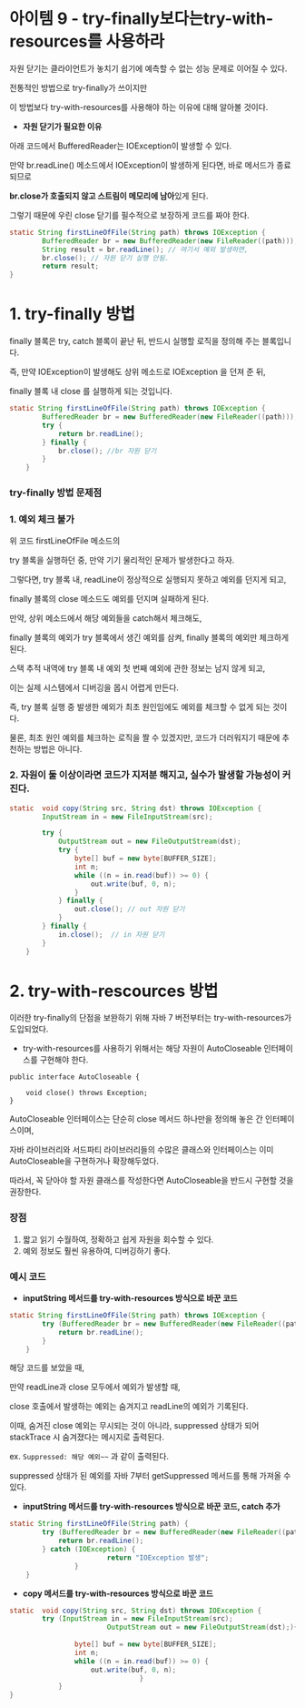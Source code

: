 # 아이템 9 - try-finally보다는try-with-resources를 사용하라

자원 닫기는 클라이언트가 놓치기 쉽기에 예측할 수 없는 성능 문제로 이어질 수 있다.

전통적인 방법으로 try-finally가 쓰이지만

이 방법보다 try-with-resources를 사용해야 하는 이유에 대해 알아볼 것이다.

- **자원 닫기가 필요한 이유**

아래 코드에서 BufferedReader는 IOException이 발생할 수 있다.

만약 br.readLine() 메소드에서 IOException이 발생하게 된다면, 바로 메서드가 종료되므로

**br.close가 호출되지 않고 스트림이 메모리에 남아**있게 된다.

그렇기 때문에 우린 close 닫기를 필수적으로 보장하게 코드를 짜야 한다.

```java
static String firstLineOfFile(String path) throws IOException {
		BufferedReader br = new BufferedReader(new FileReader((path)));
		String result = br.readLine(); // 여기서 예외 발생하면,
		br.close(); // 자원 닫기 실행 안됨.
		return result;
}
```

# 1. try-finally 방법

finally 블록은 try, catch 블록이 끝난 뒤, 반드시 실행할 로직을 정의해 주는 블록입니다.

즉, 만약 IOException이 발생해도 상위 메소드로 IOException 을 던져 준 뒤,

finally 블록 내 close 를 실행하게 되는 것입니다.

```java
static String firstLineOfFile(String path) throws IOException {
        BufferedReader br = new BufferedReader(new FileReader((path)));
        try {
            return br.readLine();
        } finally {
            br.close(); //br 자원 닫기
        }
    }
```

### try-finally 방법 문제점

### 1. 예외 체크 불가

위 코드 firstLineOfFile 메소드의

try 블록을 실행하던 중, 만약 기기 물리적인 문제가 발생한다고 하자. 

그렇다면, try 블록 내, readLine이 정상적으로 실행되지 못하고 예외를 던지게 되고,

finally 블록의 close 메소드도 예외를 던지며 실패하게 된다.

만약, 상위 메소드에서 해당 예외들을 catch해서 체크해도,

finally 블록의 예외가  try 블록에서 생긴 예외를 삼켜,  finally 블록의 예외만 체크하게 된다.

스택 추적 내역에 try 블록 내 예외 첫 번째 예외에 관한 정보는 남지 않게 되고,

이는 실제 시스템에서 디버깅을 몹시 어렵게 만든다.

즉, try 블록 실행 중 발생한 예외가 최초 원인임에도 예외를 체크할 수 없게 되는 것이다.

물론, 최초 원인 예외를 체크하는 로직을 짤 수 있겠지만, 코드가 더러워지기 때문에 추천하는 방법은 아니다.

### 2. 자원이 둘 이상이라면 코드가 지저분 해지고, 실수가 발생할 가능성이 커진다.

```java
static  void copy(String src, String dst) throws IOException {
        InputStream in = new FileInputStream(src);

        try {
            OutputStream out = new FileOutputStream(dst);
            try {
                byte[] buf = new byte[BUFFER_SIZE];
                int n;
                while ((n = in.read(buf)) >= 0) {
                    out.write(buf, 0, n);
                }
            } finally {
                out.close(); // out 자원 닫기
            }
        } finally {
            in.close();  // in 자원 닫기
        }
    }
```

 

# 2. try-with-rescources 방법

이러한 try-finally의 단점을 보완하기 위해 자바 7 버전부터는 try-with-resources가 도입되었다.

- try-with-resources를 사용하기 위해서는 해당 자원이 AutoCloseable 인터페이스를 구현해야 한다.

```
public interface AutoCloseable {

    void close() throws Exception;
}
```

AutoCloseable 인터페이스는 단순히 close 메서드 하나만을 정의해 놓은 간 인터페이스이며,

자바 라이브러리와 서드파티 라이브러리들의 수많은 클래스와 인터페이스는 이미 AutoCloseable을 구현하거나 확장해두었다.

따라서, 꼭 닫아야 할 자원 클래스를 작성한다면  AutoCloseable을 반드시 구현할 것을 권장한다.

### 장점

1. 짧고 읽기 수월하여, 정확하고 쉽게 자원을 회수할 수 있다.
2. 예외 정보도 훨씬 유용하여, 디버깅하기 좋다.
    
    

### 예시 코드

- **inputString 메서드를 try-with-resources 방식으로 바꾼 코드**

```java
static String firstLineOfFile(String path) throws IOException {
        try (BufferedReader br = new BufferedReader(new FileReader((path)))) {
            return br.readLine();
        }
    }
```

해당 코드를 보았을 때,

만약 readLine과 close 모두에서 예외가 발생할 때,

close 호출에서 발생하는 예외는 숨겨지고 readLine의 예외가 기록된다.

이때, 숨겨진 close 예외는 무시되는 것이 아니라, suppressed 상태가 되어 stackTrace 시 숨겨졌다는 메시지로 출력된다. 

ex. `Suppressed: 해당 예외~~` 과 같이 출력된다.

suppressed 상태가 된 예외를 자바 7부터 getSuppressed 메서드를 통해 가져올 수 있다.

- **inputString 메서드를 try-with-resources 방식으로 바꾼 코드, catch 추가**

```java
static String firstLineOfFile(String path) {
        try (BufferedReader br = new BufferedReader(new FileReader((path)))) {
            return br.readLine();
        } catch (IOException) {
						return "IOException 발생";
				}
    }
```

- **copy 메서드를 try-with-resources 방식으로 바꾼 코드**

```java
static  void copy(String src, String dst) throws IOException {
        try (InputStream in = new FileInputStream(src);
						OutputStream out = new FileOutputStream(dst);){
    
                byte[] buf = new byte[BUFFER_SIZE];
                int n;
                while ((n = in.read(buf)) >= 0) {
                    out.write(buf, 0, n);
								}
		    }
}
```